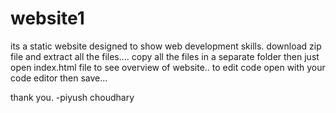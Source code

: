 # website1
its a static website designed to show  web development skills.
download zip file and extract all the files....
copy all the files in a separate folder then just open index.html file to see overview of website..
to edit code open with your code editor then save...

thank you.
-piyush choudhary
